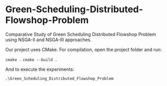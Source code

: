 # Green-Scheduling-Distributed-Flowshop-Problem
Comparative Study of Green Scheduling Distributed Flowshop Problem using NSGA-II and NSGA-III approaches.

Our project uses CMake. For compilation, open the project folder and run:

`cmake .`
`cmake --build .`

And to execute the experiments:

`.\Green_Scheduling_Distributed_Flowshop_Problem`